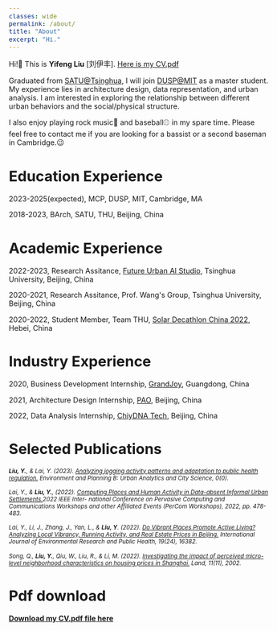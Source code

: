 ```yaml
---
classes: wide
permalink: /about/
title: "About"
excerpt: "Hi."
---
```

<style>
    body {
        font-size: 90%; /* This sets the font size to 80% of the original size */
    }
</style>

Hi!👋  This is **Yifeng Liu** [刘伊丰]. [Here is my CV.pdf](/assets/pdf/YifengCV.pdf)

Graduated from [SATU@Tsinghua](http://www.arch.tsinghua.edu.cn/column/Home), I will join [DUSP@MIT](https://dusp.mit.edu/) as a master student. My experience lies in architecture design, data representation, and urban analysis. I am interested in exploring the relationship between different urban behaviors and the social/physical structure. 

I also enjoy playing rock music🎵 and baseball⚾️ in my spare time. Please feel free to contact me if you are looking for a bassist or a second baseman in Cambridge.😉

# Education Experience
2023-2025(expected), MCP, DUSP, MIT, Cambridge, MA

2018-2023, BArch, SATU, THU, Beijing, China

# Academic Experience
2022-2023, Research Assitance, [Future Urban AI Studio](http://urbanintelligence.tech/eng.html), Tsinghua University, Beijing, China

2020-2021, Research Assitance, Prof. Wang's Group, Tsinghua University, Beijing, China

2020-2022, Student Member, Team THU, [Solar Decathlon China 2022](https://sdchina.org.cn/archives/2022), Hebei, China

# Industry Experience
2020, Business Development Internship, [GrandJoy](https://www.grandjoy.com/en/index.html), Guangdong, China

2021, Architecture Design Internship, [PAO](http://www.peoples-architecture.com/pao/en/), Beijing, China

2022, Data Analysis Internship, [ChiyDNA Tech](https://www.citydnatech.com), Beijing, China

# Selected Publications

<span style="font-size: 0.8em;"> ***Liu, Y.**, & Lai, Y. (2023). [Analyzing jogging activity patterns and adaptation to public health regulation.](https://journals.sagepub.com/doi/10.1177/23998083231193484) Environment and Planning B: Urban Analytics and City Science, 0(0).*</span>

<span style="font-size: 0.8em;"> *Lai, Y., & **Liu, Y.**, (2022). [Computing Places and Human Activity in Data-absent Informal Urban Settlements.](https://ieeexplore.ieee.org/document/9767381)2022 IEEE Inter-
national Conference on Pervasive Computing and Communications Workshops and other Affiliated Events (PerCom Workshops), 2022, pp. 478-483.*</span>

<span style="font-size: 0.8em;"> *Lai, Y., Li, J., Zhang, J., Yan, L., & <strong>Liu, Y</strong>. (2022). [Do Vibrant Places Promote Active Living? Analyzing Local Vibrancy, Running Activity, and Real Estate Prices in Beijing.](https://www.mdpi.com/1660-4601/19/24/16382) International Journal of Environmental Research and Public Health, 19(24), 16382.*</span>

<span style="font-size: 0.8em;"> *Song, Q., **Liu, Y.**, Qiu, W., Liu, R., & Li, M. (2022). [Investigating the impact of perceived micro-level neighborhood characteristics on housing prices in Shanghai.](https://www.mdpi.com/2073-445X/11/11/2002) Land, 11(11), 2002.*</span>


# Pdf download

**[Download my CV.pdf file here](/assets/pdf/YifengCV.pdf)**

